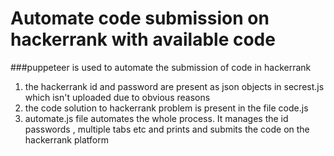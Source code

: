 # Automate code submission on hackerrank with available code

###puppeteer is used to automate the submission of code in hackerrank

1. the hackerrank id and password are present as json objects in secrest.js which isn't uploaded due to obvious reasons
2. the code solution to hackerrank problem is present in the file code.js
3. automate.js file automates the whole process. It manages the id passwords , multiple tabs etc and prints and submits the code on the hackerrank platform

